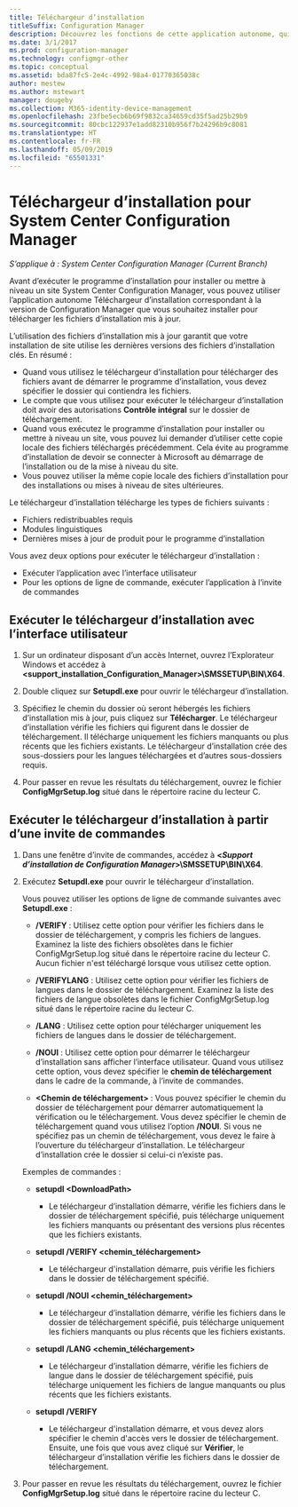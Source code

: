 ```yaml
---
title: Téléchargeur d’installation
titleSuffix: Configuration Manager
description: Découvrez les fonctions de cette application autonome, qui a été conçue pour vérifier que votre installation de site utilise les dernières actuelles des fichiers d’installation clés.
ms.date: 3/1/2017
ms.prod: configuration-manager
ms.technology: configmgr-other
ms.topic: conceptual
ms.assetid: bda87fc5-2e4c-4992-98a4-01770365038c
author: mestew
ms.author: mstewart
manager: dougeby
ms.collection: M365-identity-device-management
ms.openlocfilehash: 23fbe5ecb6b69f9832ca34659cd35f5ad25b29b9
ms.sourcegitcommit: 80cbc122937e1add82310b956f7b24296b9c8081
ms.translationtype: HT
ms.contentlocale: fr-FR
ms.lasthandoff: 05/09/2019
ms.locfileid: "65501331"
---
```

# <a name="setup-downloader-for-system-center-configuration-manager"></a>Téléchargeur d’installation pour System Center Configuration Manager

*S’applique à : System Center Configuration Manager (Current Branch)*

Avant d’exécuter le programme d’installation pour installer ou mettre à niveau un site System Center Configuration Manager, vous pouvez utiliser l’application autonome Téléchargeur d’installation correspondant à la version de Configuration Manager que vous souhaitez installer pour télécharger les fichiers d’installation mis à jour.  

L’utilisation des fichiers d’installation mis à jour garantit que votre installation de site utilise les dernières versions des fichiers d’installation clés. En résumé :   
-   Quand vous utilisez le téléchargeur d’installation pour télécharger des fichiers avant de démarrer le programme d’installation, vous devez spécifier le dossier qui contiendra les fichiers.  
-   Le compte que vous utilisez pour exécuter le téléchargeur d’installation doit avoir des autorisations **Contrôle intégral** sur le dossier de téléchargement.  
-   Quand vous exécutez le programme d’installation pour installer ou mettre à niveau un site, vous pouvez lui demander d’utiliser cette copie locale des fichiers téléchargés précédemment. Cela évite au programme d’installation de devoir se connecter à Microsoft au démarrage de l’installation ou de la mise à niveau du site.  
-   Vous pouvez utiliser la même copie locale des fichiers d’installation pour des installations ou mises à niveau de sites ultérieures.  

Le téléchargeur d’installation télécharge les types de fichiers suivants :  
-   Fichiers redistribuables requis  
-   Modules linguistiques  
-   Dernières mises à jour de produit pour le programme d’installation  

Vous avez deux options pour exécuter le téléchargeur d’installation :
- Exécuter l’application avec l’interface utilisateur
- Pour les options de ligne de commande, exécuter l’application à l’invite de commandes


## <a name="run-setup-downloader-with-the-user-interface"></a>Exécuter le téléchargeur d’installation avec l’interface utilisateur  

1.  Sur un ordinateur disposant d’un accès Internet, ouvrez l’Explorateur Windows et accédez à **&lt;support_installation_Configuration_Manager\>\SMSSETUP\BIN\X64**.  

2.  Double cliquez sur **Setupdl.exe** pour ouvrir le téléchargeur d’installation.   

3. Spécifiez le chemin du dossier où seront hébergés les fichiers d’installation mis à jour, puis cliquez sur **Télécharger**. Le téléchargeur d’installation vérifie les fichiers qui figurent dans le dossier de téléchargement. Il télécharge uniquement les fichiers manquants ou plus récents que les fichiers existants. Le téléchargeur d’installation crée des sous-dossiers pour les langues téléchargées et d’autres sous-dossiers requis.  

4.  Pour passer en revue les résultats du téléchargement, ouvrez le fichier **ConfigMgrSetup.log** situé dans le répertoire racine du lecteur C.  

## <a name="run-setup-downloader-from-a-command-prompt"></a>Exécuter le téléchargeur d’installation à partir d’une invite de commandes  

1.  Dans une fenêtre d’invite de commandes, accédez à **&lt;*Support d’installation de Configuration Manager*\>\SMSSETUP\BIN\X64**.   

2.  Exécutez **Setupdl.exe** pour ouvrir le téléchargeur d’installation.

    Vous pouvez utiliser les options de ligne de commande suivantes avec **Setupdl.exe** :   

    -   **/VERIFY** : Utilisez cette option pour vérifier les fichiers dans le dossier de téléchargement, y compris les fichiers de langues. Examinez la liste des fichiers obsolètes dans le fichier ConfigMgrSetup.log situé dans le répertoire racine du lecteur C. Aucun fichier n'est téléchargé lorsque vous utilisez cette option.  

    -   **/VERIFYLANG** : Utilisez cette option pour vérifier les fichiers de langues dans le dossier de téléchargement. Examinez la liste des fichiers de langue obsolètes dans le fichier ConfigMgrSetup.log situé dans le répertoire racine du lecteur C.

    -   **/LANG** : Utilisez cette option pour télécharger uniquement les fichiers de langues dans le dossier de téléchargement.  

    -   **/NOUI** : Utilisez cette option pour démarrer le téléchargeur d’installation sans afficher l’interface utilisateur. Quand vous utilisez cette option, vous devez spécifier le **chemin de téléchargement** dans le cadre de la commande, à l’invite de commandes.  

    -   **&lt;Chemin de téléchargement\>** : Vous pouvez spécifier le chemin du dossier de téléchargement pour démarrer automatiquement la vérification ou le téléchargement. Vous devez spécifier le chemin de téléchargement quand vous utilisez l’option **/NOUI**. Si vous ne spécifiez pas un chemin de téléchargement, vous devez le faire à l’ouverture du téléchargeur d’installation. Le téléchargeur d’installation crée le dossier si celui-ci n’existe pas.  

    Exemples de commandes :

    -   **setupdl &lt;DownloadPath\>**  

        -   Le téléchargeur d’installation démarre, vérifie les fichiers dans le dossier de téléchargement spécifié, puis télécharge uniquement les fichiers manquants ou présentant des versions plus récentes que les fichiers existants.     

    -   **setupdl /VERIFY &lt;chemin_téléchargement\>**  

        -   Le téléchargeur d'installation démarre, puis vérifie les fichiers dans le dossier de téléchargement spécifié.  

    -   **setupdl /NOUI &lt;chemin_téléchargement\>**  

        -   Le téléchargeur d’installation démarre, vérifie les fichiers dans le dossier de téléchargement spécifié, puis télécharge uniquement les fichiers manquants ou plus récents que les fichiers existants.  

    -   **setupdl /LANG &lt;chemin_téléchargement\>**  

        -   Le téléchargeur d’installation démarre, vérifie les fichiers de langue dans le dossier de téléchargement spécifié, puis télécharge uniquement les fichiers de langue manquants ou plus récents que les fichiers existants.  

    -   **setupdl /VERIFY**  

        -   Le téléchargeur d'installation démarre, et vous devez alors spécifier le chemin d'accès vers le dossier de téléchargement. Ensuite, une fois que vous avez cliqué sur **Vérifier**, le téléchargeur d’installation vérifie les fichiers dans le dossier de téléchargement.  

3.  Pour passer en revue les résultats du téléchargement, ouvrez le fichier **ConfigMgrSetup.log** situé dans le répertoire racine du lecteur C.
